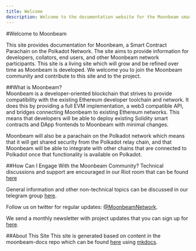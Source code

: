 ```yaml
---
title: Welcome
description: Welcome to the documentation website for the Moonbeam smart contract platform, a parachain on Polkadot.
---
```


#Welcome to Moonbeam

This site provides documentation for Moonbeam, a Smart Contract Parachain on the Polkadot Network.  The site aims to provide information for developers, collators, end users, and other Moonbeam network participants.  This site is a living site which will grow and be refined over time as Moonbeam is developed.  We welcome you to join the Moonbeam community and contribute to this site and to the project.


##What is Moonbeam?  
Moonbeam is a developer-oriented blockchain that strives to provide compatibility with the existing Ethereum developer toolchain and network.  It does this by providing a full EVM implementation, a web3 compatible API, and bridges connecting Moonbeam to existing Ethereum networks.  This means that developers will be able to deploy existing Solidity smart contracts and DApp frontends to Moonbeam with minimal changes.

Moonbeam will also be a parachain on the Polkadot network which means that it will get shared security from the Polkadot relay chain, and that Moonbeam will be able to integrate with other chains that are connected to Polkadot once that functionality is available on Polkadot.

##How Can I Engage With the Moonbeam Community?
Technical discussions and support are encouraged in our Riot room that can be found [here](https://matrix.to/#/!dzULkAiPePEaverEEP:matrix.org?via=matrix.org)

General information and other non-technical topics can be discussed in our telegram group [here](https://t.me/PureStake).

Follow us on twitter for regular updates: [@MoonbeamNetwork](https://twitter.com/MoonbeamNetwork).

We send a monthly newsletter with project updates that you can sign up for [here](https://moonbeam.network/).

##About This Site
This site is generated based on content in the moonbeam-docs repo which can be found [here](https://github.com/PureStake/moonbeam-docs) using [mkdocs](https://www.mkdocs.org/).

